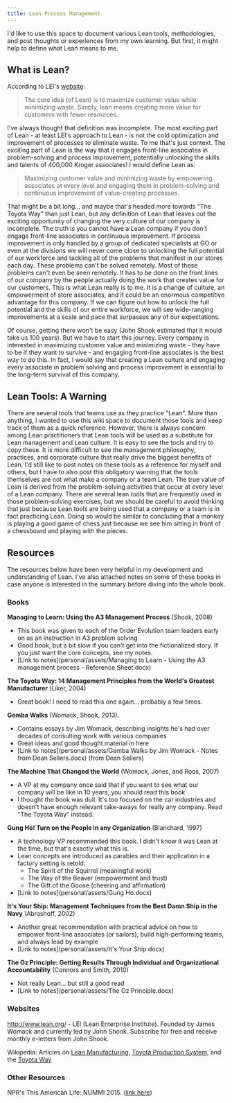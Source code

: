 ```yaml
---
title: Lean Process Management
---
```

I'd like to use this space to document various Lean tools, methodologies, and post thoughts or experiences from my own learning.  But first, it might help to define what Lean means to me.

## What is Lean?

According to LEI's [website](http://www.lean.org/WhatsLean/):

> The core idea (of Lean) is to maximize customer value while minimizing waste. Simply, lean means creating more value for customers with fewer resources.

I've always thought that definition was incomplete.  The most exciting part of Lean - at least LEI's approach to Lean - is not the cold optimization and improvement of processes to eliminate waste.  To me that's just context.  The exciting part of Lean is the way that it engages front-line associates in problem-solving and process improvement, potentially unlocking the skills and talents of 400,000 Kroger associates!  I would define Lean as:

> Maximizing customer value and minimizing waste by empowering associates at every level and engaging them in problem-solving and continuous improvement of value-creating processes.

That might be a bit long... and maybe that's headed more towards "The Toyota Way" than just Lean, but any definition of Lean that leaves out the exciting opportunity of changing the very culture of our company is incomplete.  The truth is you cannot have a Lean company if you don't engage front-line associates in continuous improvement.  If process improvement is only handled by a group of dedicated specialists at GO or even at the divisions we will never come close to unlocking the full potential of our workforce and tackling all of the problems that manifest in our stores each day.  These problems can't be solved remotely.  Most of these problems can't even be seen remotely.  It has to be done on the front lines of our company by the people actually doing the work that creates value for our customers. This is what Lean really is to me.  It is a change of culture, an empowerment of store associates, and it could be an enormous competitive advantage for this company.  If we can figure out how to unlock the full potential and the skills of our entire workforce, we will see wide-ranging improvements at a scale and pace that surpasses any of our expectations.

Of course, getting there won't be easy (John Shook estimated that it would take us 100 years).  But we have to start this journey.  Every company is interested in maximizing customer value and minimizing waste - they have to be if they want to survive - and engaging front-line associates is the best way to do this.  In fact, I would say that creating a Lean culture and engaging every associate in problem solving and process improvement is essential to the long-term survival of this company.

## Lean Tools: A Warning

There are several tools that teams use as they practice "Lean".  More than anything, I wanted to use this wiki space to document those tools and keep track of them as a quick reference.  However, there is always concern among Lean practitioners that Lean tools will be used as a substitute for Lean management and Lean culture.  It is easy to see the tools and try to copy these.  It is more difficult to see the management philosophy, practices, and corporate culture that really drive the biggest benefits of Lean.  I'd still like to post notes on these tools as a reference for myself and others, but I have to also post this obligatory warning that the tools themselves are not what make a company or a team Lean.  The true value of Lean is derived from the problem-solving activities that occur at every level of a Lean company.  There are several lean tools that are frequently used in those problem-solving exercises, but we should be careful to avoid thinking that just because Lean tools are being used that a company or a team is in fact practicing Lean.  Doing so would be similar to concluding that a monkey is playing a good game of chess just because we see him sitting in front of a chessboard and playing with the pieces.

## Resources

The resources below have been very helpful in my development and understanding of Lean.  I've also attached notes on some of these books in case anyone is interested in the summary before diving into the whole book.

### Books

__Managing to Learn: Using the A3 Management Process__ (Shook, 2008)

* This book was given to each of the Order Evolution team leaders early on as an instruction in A3 problem solving
* Good book, but a bit slow if you can't get into the fictionalized story.  If you just want the core concepts, see my notes.
* [Link to notes](personal/assets/Managing to Learn - Using the A3 management process - Reference Sheet.docx)

__The Toyota Way: 14 Management Principles from the World's Greatest Manufacturer__ (Liker, 2004)

* Great book!  I need to read this one again... probably a few times.

__Gemba Walks__ (Womack, Shook, 2013).

* Contains essays by Jim Womack, describing insights he's had over decades of consulting work with various companies
* Great ideas and good thought material in here
* [Link to notes](personal/assets/Gemba Walks by Jim Womack - Notes from Dean Sellers.docx) (from Dean Sellers)

__The Machine That Changed the World__ (Womack, Jones, and Roos, 2007)

* A VP at my company once said that if you want to see what our company will be like in 10 years, you should read this book
* I thought the book was dull.  It's too focused on the car industries and doesn't have enough relevant take-aways for really any company.  Read "The Toyota Way" instead.

__Gung Ho! Turn on the People in any Organization__ (Blanchard, 1997)

* A technology VP recommended this book.  I didn't know it was Lean at the time, but that's exactly what this is.
* Lean concepts are introduced as parables and their application in a factory setting is retold:
  * The Spirit of the Squirrel (meaningful work)
  * The Way of the Beaver (empowerment and trust)
  * The Gift of the Goose (cheering and affirmation)
* [Link to notes](personal/assets/Gung Ho.docx)

__It's Your Ship: Management Techniques from the Best Damn Ship in the Navy__ (Abrashoff, 2002)

* Another great recommendation with practical advice on how to empower front-line associates (or sailors), build high-performing teams, and always lead by example
* [Link to notes](personal/assets/It's Your Ship.docx)

__The Oz Principle: Getting Results Through Individual and Organizational Accountability__ (Connors and Smith, 2010)

* Not really Lean... but still a good read
* [Link to notes](personal/assets/The Oz Principle.docx)

### Websites

http://www.lean.org/  -  LEI (Lean Enterprise Institute).  Founded by James Womack and currently led by John Shook.  Subscribe for free and receive monthly e-letters from John Shook.

Wikipedia: Articles on [Lean Manufacturing](https://en.wikipedia.org/wiki/Lean_manufacturing), [Toyota Production System](https://en.wikipedia.org/wiki/Toyota_Production_System), and the [Toyota Way](https://en.wikipedia.org/wiki/The_Toyota_Way)

### Other Resources

NPR's This American Life: NUMMI 2015.  ([link here](http://www.thisamericanlife.org/radio-archives/episode/561/nummi-2015))
